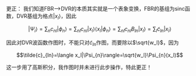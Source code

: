 更正：
我们知道FBR——>DVR的本质其实就是一个表象变换，FBR的基组为sinc函数，DVR基组为格点$`|x_l\rangle`$，因此
```math
|\Psi_i\rangle=\sum_n c_{nl}|\phi_n\rangle=\sum_{nl}c_{nl}|x_l\rangle\langle x_l|\phi_n\rangle=\sum_{nl}c_{nl}B_{ln}|x_{l}\rangle=\sum_l \tilde{c}_{ln}|x_l\rangle
```
因此对DVR波函数作图时，不能只对$`\tilde{c}_{ln}`$作图，而要除以$`\sqrt{w_l}`$，因为
```math
\tilde{c}_{ln}=\langle x_l|\Psi_{n}\rangle=\sqrt{w_l}\Psi_{n}(x_l)
```
这一步用了高斯积分，我作图时并未进行此步操作，特此更正！
